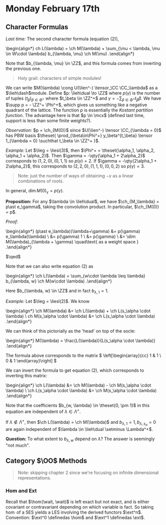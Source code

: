 # Monday February 17th

## Character Formulas

*Last time:*
The second character formula (equation (2)),

\begin{align*}
ch L(\lambda) =  \ch M(\lambda) + \sum_{\mu < \lambda, \mu \in W\cdot \lambda} b_{\lambda, \mu} \ch M(\mu)
.\end{align*}

Note that $b_{\lambda, \mu} \in \ZZ$, and this formula comes from inverting the previous one.

> Holy grail: characters of simple modules!

We can write $M(\lambda) \cong U(\lien^-) \tensor_\CC \CC_\lambda$ as a $\lieh\dash$module.
Define $p: \lieh\dual \to \ZZ$ where $p(\gamma)$ is the number of tuples $(t_\beta)_{\beta\in\Phi^+}$ where $t_\beta \in \ZZ^+$ and $\gamma = - \sum_{\beta \in \Phi^+} t_\beta \beta$.
We have $\supp p = - \ZZ^+ \Phi^+$, which gives us something like a negative quadrant of the lattice.
The function $p$ is essentially the *Kostant partition function*. 
The advantage here is that $p \in \mcx$ (defined last time, support is less than some finite weights?).

*Observation:*
$p = \ch_{M(0)}$ since $U(\lien^-) \tensor \CC_{\lambda = 0}$ has PBW basis $\theset{ \prod_{\beta\in\Phi^+} y_\beta^{t_\beta} \tensor 1_{\lambda = 0} \suchthat t_\beta \in \ZZ^+  }$.


*Example:* 
Let $\lieg = \liesl(3)$, then $\Phi^+ = \theset{\alpha_1, \alpha_2, \alpha_1 + \alpha_2}$.
Then $\gamma = -\qty{\alpha_1 + 2\alpha_2}$ corresponds to $(1,2,0), (0,1,1)$ so $p(\gamma) = 2$.
If $\gamma = -\qty{2\alpha_1 + 2\alpha_2}$, this corresponds to $(2,2,0), (1,1,1), (0,0,2)$ so $p(\gamma) = 3$.

> Note: just the number of ways of obtaining $-\gamma$ as a linear combinations of roots.

In general, $\dim M(0)_\gamma = p(\gamma)$.

**Proposition:**
For any $\lambda \in \lieh\dual$, we have $\ch_{M_\lambda} = p\ast e_\gamma$, taking the convolution product.
In particular, $\ch_{M(0)} = p$.

*Proof:*

\begin{align*}
(p\ast e_\lambda)(\lambda+\gamma) 
&= p(\gamma) e_\lambda(\lambda) \\
&= p(\gamma) 1 \\ 
&= p(\gamma) \\
&= \dim M(\lambda)_{\lambda + \gamma} \quad\text{ as a weight space }
.\end{align*}

$\qed$

Note that we can also write equation (2) as

\begin{align*}
\ch L(\lambda) = \sum_{w\cdot \lambda \leq \lambda} b_{\lambda, w} \ch M(w\cdot \lambda)
.\end{align*}

Here $b_{\lambda, w} \in \ZZ$ and in fact $b_{\lambda, 1} = 1$.

*Example:*
Let $\lieg = \liesl(2)$.
We know

\begin{align*}
\ch M(\lambda) &= \ch L(\lambda) + \ch L(s_\alpha \cdot \lambda) \\
ch M(s_\alpha \cdot \lambda) &= \ch L(s_\alpha \cdot \lambda)
.\end{align*}

We can think of this pictorially as the 'head' on top of the socle:

\begin{align*}
M(\lambda) = \frac{L(\lambda)}{L(s_\alpha \cdot \lambda)}
.\end{align*}

The formula above corresponds to the matrix
$
\left[\begin{array}{cc} 1 & 1 \\ 0 & 1 \end{array}\right]
$

We can invert the formula to get equation (2), which corresponds to inverting this matrix:

\begin{align*}
\ch L(\lambda) &= \ch M(\lambda) - \ch M(s_\alpha \cdot \lambda) \\
\ch L(s_\alpha \cdot \lambda) &= \ch M(s_\alpha \cdot \lambda)
.\end{align*}

Note that the coefficients $b_{w, \lambda} \in \theset{0, \pm 1}$ in this equation are independent of $\lambda \in \Lambda^+$.

If $\lambda \not\in\Lambda^+$, then $\ch L(\lambda) = \ch M(\lambda)$ and $b_{\lambda, 1} = 1, b_{\lambda, s_\alpha} = 0$ are again independent of $\lambda \in \lieh\dual \setminus \Lambda^+$.

**Question:**
To what extent to $b_{\lambda, w}$ depend on $\lambda$?
The answer is seemingly "not much".

## Category $\OO$ Methods

> Note: skipping chapter 2 since we're focusing on infinite dimensional representations.

### Hom and Ext

Recall that $\hom(\wait, \wait)$ is left exact but not exact, and is either covariant or contravariant depending on which variable is fact.
So taking $\hom$ of a SES yields a LES involving the derived functors $\ext^n$.
Convention: $\ext^0 \definedas \hom$ and $\ext^1 \definedas \ext$.
